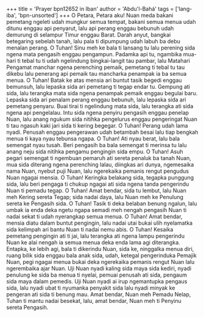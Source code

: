 +++
title = 'Prayer bpn12652 in Iban'
author = 'Abdu'l-Bahá'
tags = ['lang-iba', 'bpn-unsorted']
+++
O Petara, Petara aku! Nuan meda bakani pemetang ngeleti udah mungkur semua tempat, bakani semua menua udah ditunu enggau api penyarut, lalu api perang enggau bebunuh udah demurung di selampur Timur enggau Barat. Darah anyut, bangkai betegaring sebelah tanah, lalu pala ti dipumpung udah labuh ba debu menalan perang.
O Tuhan! Sinu meh ke bala ti lansang tu lalu perening sida ngena mata pengasih enggau pengampun. Padamka api tu, ngambika mua-hari ti tebal tu ti udah ngelindung bingkai-langit tau pambar, lalu Matahari Pengamat manchar ngena perenching pemaik, pemetang ti tebal tu tau dikebu lalu penerang api pemaik tau mancharka penampak ia ba semua menua.
O Tuhan! Batak ke atas mensia ari buntut tasik begedi enggau bemunsuh, lalu lepaska sida ari pemetang ti tegap endar tu. Gempung ati sida, lalu terangka mata sida ngena penampak pemaik enggau begulai baru. Lepaska sida ari penalam perang enggau bebunuh, lalu lepaska sida ari pemetang penyaru. Buai tirai ti ngelindung mata sida, lalu terangka ati sida ngena api pengelalau. Intu sida ngena penyiru pengasih enggau penelap Nuan, lalu anang ngukum sida nitihka pengelurus enggau pengeringat Nuan ti tau ngasuh kaki jari sida ti kering begegar.
O Tuhan! Perang udah lama nyadi. Penusah enggau pengerawan udah betambah besai lalu tiap bengkah menua ti kaya nyau tebunsa ngapa.
O Tuhan! Ati nyau berat, lalu bala semengat nyau tusah. Beri pengasih ba bala semengat ti merinsa tu lalu anang neju sida nitihka pengamu pengingin sida empu.
O Tuhan! Asuh pegari semengat ti ngembuan pemaruh ati sereta penaluk ba tanah Nuan, mua sida diterang ngena perenching lalau, diingkas ari dunya, ngemesaika nama Nuan, nyebut puji Nuan, lalu ngerekaika pemanis rengut pengudus Nuan ngagai mensia.
O Tuhan! Keringka belakang sida, tegapka punggung sida, lalu beri pengaga ti chukup ngagai ati sida ngena tanda pengerindu Nuan ti pemadu tegap.
O Tuhan! Amat bendar, sida tu lembut, lalu Nuan meh Kering sereta Tegap; sida nadai daya, lalu Nuan meh ke Penulung sereta ke Pengasih sida.
O Tuhan! Tasik ti deka belaban benung ngalun, lalu umbak ia enda deka ngetu ngapa semadi meh nengah pengasih Nuan ti nadai sekat ti udah nyerangkap semua menua.
O Tuhan! Amat bendar, mensia diatu dalam buntut pengingin, lalu nadai utai bukai ulih nyelamatka sida kelimpah ari bantu Nuan ti nadai nemu abis.
O Tuhan! Kesaika pemetang pengingin ati ti jai, lalu terangka ati ngena lampu pengerindu Nuan ke alai nengah ia semua menua deka enda lama agi diterangka. Entapka, ke lebih agi, bala ti dikerindu Nuan, sida ke, ninggalka menua diri, ruang bilik sida enggau bala anak sida, udah, ketegal pengerinduka Pemajik Nuan, pegi ngagai menua bukai deka ngerekaika pemanis rengut Nuan lalu ngerembaika ajar Nuan. Uji Nuan nyadi kaling sida maya sida kediri, nyadi penulung ke sida ba menua ti nyelai, pemuai penusah ati sida, pengaum sida maya dalam pemedis. Uji Nuan nyadi ai irup ngemantupka pengaus sida, lalu nyadi ubat ti nyumanka penyakit sida lalu nyadi minyak ke pengeran ati sida ti benung mau.
Amat bendar, Nuan meh Pemadu Nelap, Tuhan ti mantu nadai besekat, lalu, amat bendar, Nuan meh ti Penyinu sereta Pengasih.
